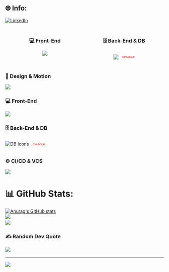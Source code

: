 
## 🌐 Info:
[![LinkedIn](https://img.shields.io/badge/LinkedIn-%230077B5.svg?logo=linkedin&logoColor=white)](https://linkedin.com/in/lorenzo-sijinardi) 

<div style="display:flex; justify-content:space-between; align-items:flex-start; margin:0;">
  <div style="flex:1; text-align:center; padding:8px;">
    <h3>💻 Front-End</h3>
    <img src="https://skillicons.dev/icons?i=html,css,js,ts,react,angular,nodejs" />
  </div>
  <div style="flex:1; text-align:center; padding:8px;">
    <h3>🗄️ Back-End & DB</h3>
    <img src="https://skillicons.dev/icons?i=mysql,postgres,mongodb,spring" style="vertical-align:middle;" />
    <img src="https://raw.githubusercontent.com/devicons/devicon/master/icons/oracle/oracle-original.svg"
         alt="Oracle" width="40"
         style="vertical-align:middle; margin-left:8px;" />
  </div>
</div>



### 🎨 Design & Motion  
<img src="https://skillicons.dev/icons?i=figma,ai,ps,xd,ae,pr,canva" />

### 💻 Front-End  
<img src="https://skillicons.dev/icons?i=html,css,js,ts,react,angular,nodejs" />

### 🗄️ Back-End & DB  
<p>
  <img src="https://skillicons.dev/icons?i=mysql,postgres,mongodb,spring" alt="DB Icons" />
  <img src="https://raw.githubusercontent.com/devicons/devicon/master/icons/oracle/oracle-original.svg" alt="Oracle" width="40" style="vertical-align:middle; margin-left:8px;" />
</p>

### ⚙️ CI/CD & VCS  
<img src="https://skillicons.dev/icons?i=git,github,jenkins,postman" />

# 📊 GitHub Stats:
[![Anurag's GitHub stats](https://github-readme-stats.vercel.app/api?username=lollosxvm)](https://github.com/anuraghazra/github-readme-stats)</br>
![](https://github-readme-streak-stats.herokuapp.com/?user=lollosxvm&theme=dracula&hide_border=false)<br/>
![](https://github-readme-stats.vercel.app/api/top-langs/?username=lollosxvm&theme=dracula&hide_border=false&include_all_commits=true&count_private=false&layout=compact)

### ✍️ Random Dev Quote
![](https://quotes-github-readme.vercel.app/api?type=horizontal&theme=radical)

---
[![](https://visitcount.itsvg.in/api?id=lollosxvm&icon=0&color=1)](https://visitcount.itsvg.in)


